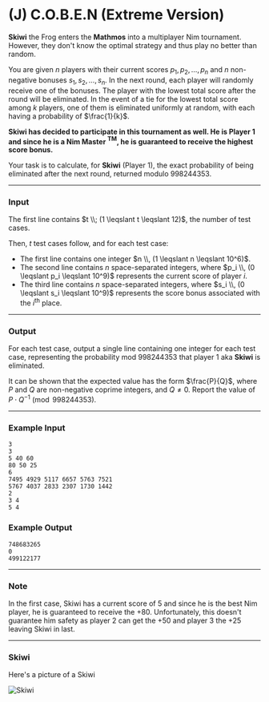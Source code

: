 # (J) C.O.B.E.N (Extreme Version)

**Skiwi** the Frog enters the **Mathmos** into a multiplayer Nim tournament. However, they don't know the optimal strategy and thus play no better than random.

You are given $n$ players with their current scores $p_1, p_2, \ldots, p_n$ and $n$ non-negative bonuses $s_1, s_2, \ldots, s_n$. In the next round, each player will randomly receive one of the bonuses. The player with the lowest total score after the round will be eliminated. In the event of a tie for the lowest total score among $k$ players, one of them is eliminated uniformly at random, with each having a probability of $\frac{1}{k}$.

**Skiwi has decided to participate in this tournament as well. He is Player 1 and since he is a Nim Master $^{\text{TM}}$, he is guaranteed to receive the highest score bonus.**

Your task is to calculate, for **Skiwi** (Player 1), the exact probability of being eliminated after the next round, returned modulo $998244353$.

---

### Input
The first line contains $t \\; (1 \leqslant t \leqslant 12)$, the number of test cases.

Then, $t$ test cases follow, and for each test case:

- The first line contains one integer $n \\, (1 \leqslant n \leqslant 10^6)$.
- The second line contains $n$ space-separated integers, where $p_i \\, (0 \leqslant p_i \leqslant 10^9)$ represents the current score of player $i$.
- The third line contains $n$ space-separated integers, where $s_i \\, (0 \leqslant s_i \leqslant 10^9)$ represents the score bonus associated with the $i^{\text{th}}$ place.

---

### Output
For each test case, output a single line containing one integer for each test case, representing the probability $\text{mod } 998244353$ that player $1$ aka **Skiwi** is eliminated.

It can be shown that the expected value has the form $\frac{P}{Q}$, where $P$ and $Q$ are non-negative coprime integers, and $Q \neq 0$. Report the value of $P \cdot Q^{-1} \pmod{998244353}$.

---

### Example Input
```
3
3
5 40 60
80 50 25
6
7495 4929 5117 6657 5763 7521
5767 4037 2833 2307 1730 1442
2
3 4
5 4
```

### Example Output
```
748683265
0
499122177
```

---

### Note
In the first case, Skiwi has a current score of $5$ and since he is the best Nim player, he is guaranteed to receive the $+80$. Unfortunately, this doesn't guarantee him safety as player 2 can get the $+50$ and player 3 the $+25$ leaving Skiwi in last.

---

### Skiwi
Here's a picture of a Skiwi

![Skiwi](asset/10/skiwi.png)
